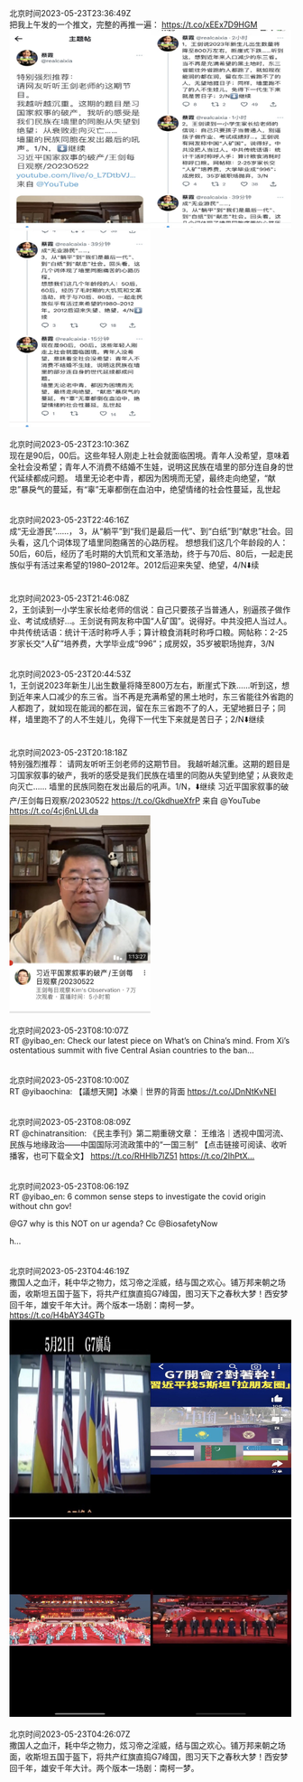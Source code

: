 北京时间2023-05-23T23:36:49Z<br>把我上午发的一个推文，完整的再推一遍： https://t.co/xEEx7D9HGM<br><img src='/temp/image/2023/u-Month-5/1661033450684698624_0.jpg' width='250' height='350'><img src='/temp/image/2023/u-Month-5/1661033450684698624_1.jpg' width='250' height='350'><img src='/temp/image/2023/u-Month-5/1661033450684698624_2.jpg' width='250' height='350'><br><br>北京时间2023-05-23T23:10:36Z<br>现在是90后，00后。这些年轻人刚走上社会就面临困境。青年人没希望，意味着全社会没希望；青年人不消费不结婚不生娃，说明这民族在墙里的部分连自身的世代延续都成问题。
墙里无论老中青，都因为困境而无望，最终走向绝望，“献忠”暴戾气的蔓延，有“辜”无辜都倒在血泊中，绝望情绪的社会性蔓延，乱世起<br><br><br>北京时间2023-05-23T22:46:16Z<br>成“无业游民”……，
3，从“躺平”到“我们是最后一代”、到“白纸”到“献忠”社会。回头看，这几个词体现了墙里同胞痛苦的心路历程。
想想我们这几个年龄段的人：50后，60后，经历了毛时期的大饥荒和文革浩劫，终于与70后、80后，一起走民族似乎有活过来希望的1980–2012年。2012后迎来失望、绝望，4/N⬇️续<br><br><br>北京时间2023-05-23T21:46:08Z<br>2，王剑读到一小学生家长给老师的信说：自己只要孩子当普通人，别逼孩子做作业、考试成绩好…。王剑说有网友称中国“人矿国”。说得好。中共没把人当过人。中共传统话语：统计干活时称呼人手；算计粮食消耗时称呼口粮。网帖称：2-25岁家长交“人矿”培养费，大学毕业成“996”；成房奴，35岁被职场抛弃，3/N<br><br><br>北京时间2023-05-23T20:44:53Z<br>1，王剑说2023年新生儿出生数量将降至800万左右，断崖式下跌……听到这，想到近年来人口减少的东三省。当不再是充满希望的黑土地时，东三省能往外省跑的人都跑了，就如现在能润的都在润，留在东三省跑不了的人，无望地捱日子；同样，墙里跑不了的人不生娃儿，免得下一代生下来就是苦日子；2/N⬇️继续<br><br><br>北京时间2023-05-23T20:18:18Z<br>特别强烈推荐：
请网友听听王剑老师的这期节目。
我越听越沉重。这期的题目是习国家叙事的破产，我听的感受是我们民族在墙里的同胞从失望到绝望；从衰败走向灭亡……
墙里的民族同胞在发出最后的吼声。1/N，⬇️继续
习近平国家叙事的破产/王剑每日观察/20230522 https://t.co/GkdhueXfrP 来自 @YouTube https://t.co/4cj6nLULda<br><img src='/temp/image/2023/u-Month-5/1660983491658657792_0.jpg' width='250' height='350'><br><br>北京时间2023-05-23T08:10:07Z<br>RT @yibao_en: Check our latest piece on What’s on China’s mind. From Xi’s ostentatious summit with five Central Asian countries to the ban…<br><br><br>北京时间2023-05-23T08:10:00Z<br>RT @yibaochina: 【議想天開】冰樂｜世界的背面
https://t.co/JDnNtKvNEI<br><br><br>北京时间2023-05-23T08:08:09Z<br>RT @chinatransition: 《民主季刊》第二期重磅文章：
王维洛｜透视中国河流、民族与地缘政治——中国国际河流政策中的“一国三制” 
【点击链接可阅读、收听播客，也可下载全文】
https://t.co/RHHIb7lZ51 https://t.co/2lhPtX…<br><br><br>北京时间2023-05-23T08:06:19Z<br>RT @yibao_en: 6 common sense steps to investigate the covid origin without chn gov!

@G7 why is this NOT on ur agenda? Cc @BiosafetyNow 

h…<br><br><br>北京时间2023-05-23T04:46:19Z<br>撒国人之血汗，耗中华之物力，炫习帝之淫威，结与国之欢心。铺万邦来朝之场面，收斯坦五国于盔下，将共产红旗直捣G7峰国，图习天下之春秋大梦！西安梦回千年，雄安千年大计。两个版本一场剧：南柯一梦。 https://t.co/H4bAY34GTb<br><img src='/temp/image/2023/u-Month-5/1660748948372611075_0.jpg' width='250' height='350'><img src='/temp/image/2023/u-Month-5/1660748948372611075_1.jpg' width='250' height='350'><img src='/temp/image/2023/u-Month-5/1660748948372611075_2.jpg' width='250' height='350'><img src='/temp/image/2023/u-Month-5/1660748948372611075_3.jpg' width='250' height='350'><br><br>北京时间2023-05-23T04:26:07Z<br>撒国人之血汗，耗中华之物力，炫习帝之淫威，结与国之欢心。铺万邦来朝之场面，收斯坦五国于盔下，将共产红旗直捣G7峰国，图习天下之春秋大梦！西安梦回千年，雄安千年大计。两个版本一场剧：南柯一梦。<br><br><br>
